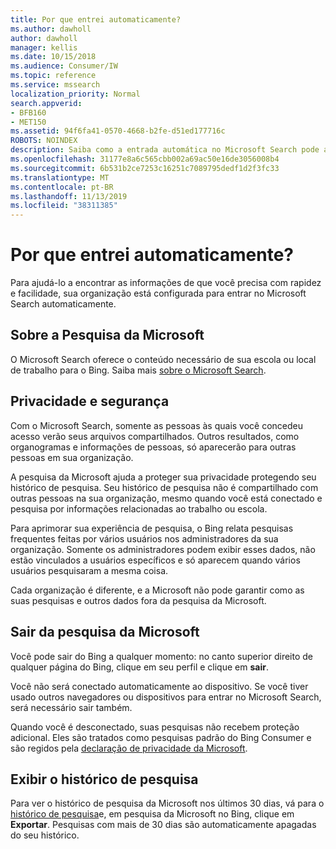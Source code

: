 ```yaml
---
title: Por que entrei automaticamente?
ms.author: dawholl
author: dawholl
manager: kellis
ms.date: 10/15/2018
ms.audience: Consumer/IW
ms.topic: reference
ms.service: mssearch
localization_priority: Normal
search.appverid:
- BFB160
- MET150
ms.assetid: 94f6fa41-0570-4668-b2fe-d51ed177716c
ROBOTS: NOINDEX
description: Saiba como a entrada automática no Microsoft Search pode ajudá-lo a encontrar resultados de trabalho de forma rápida e fácil
ms.openlocfilehash: 31177e8a6c565cbb002a69ac50e16de3056008b4
ms.sourcegitcommit: 6b531b2ce7253c16251c7089795dedf1d2f3fc33
ms.translationtype: MT
ms.contentlocale: pt-BR
ms.lasthandoff: 11/13/2019
ms.locfileid: "38311385"
---
```

# <a name="why-am-i-automatically-signed-in"></a>Por que entrei automaticamente?

Para ajudá-lo a encontrar as informações de que você precisa com rapidez e facilidade, sua organização está configurada para entrar no Microsoft Search automaticamente.
  
## <a name="about-microsoft-search"></a>Sobre a Pesquisa da Microsoft

O Microsoft Search oferece o conteúdo necessário de sua escola ou local de trabalho para o Bing. Saiba mais [sobre o Microsoft Search](about-microsoft-search.md).
  
## <a name="privacy-and-security"></a>Privacidade e segurança

Com o Microsoft Search, somente as pessoas às quais você concedeu acesso verão seus arquivos compartilhados. Outros resultados, como organogramas e informações de pessoas, só aparecerão para outras pessoas em sua organização.
  
A pesquisa da Microsoft ajuda a proteger sua privacidade protegendo seu histórico de pesquisa. Seu histórico de pesquisa não é compartilhado com outras pessoas na sua organização, mesmo quando você está conectado e pesquisa por informações relacionadas ao trabalho ou escola.
  
Para aprimorar sua experiência de pesquisa, o Bing relata pesquisas frequentes feitas por vários usuários nos administradores da sua organização. Somente os administradores podem exibir esses dados, não estão vinculados a usuários específicos e só aparecem quando vários usuários pesquisaram a mesma coisa.
  
Cada organização é diferente, e a Microsoft não pode garantir como as suas pesquisas e outros dados fora da pesquisa da Microsoft.
  
## <a name="sign-out-of-microsoft-search"></a>Sair da pesquisa da Microsoft

Você pode sair do Bing a qualquer momento: no canto superior direito de qualquer página do Bing, clique em seu perfil e clique em **sair**.
  
Você não será conectado automaticamente ao dispositivo. Se você tiver usado outros navegadores ou dispositivos para entrar no Microsoft Search, será necessário sair também. 
  
Quando você é desconectado, suas pesquisas não recebem proteção adicional. Eles são tratados como pesquisas padrão do Bing Consumer e são regidos pela [declaração de privacidade da Microsoft](https://privacy.microsoft.com/privacystatement).
  
## <a name="view-your-search-history"></a>Exibir o histórico de pesquisa

Para ver o histórico de pesquisa da Microsoft nos últimos 30 dias, vá para o [histórico de pesquisa](https://ssl.bing.com/profile/history)e, em pesquisa da Microsoft no Bing, clique em **Exportar**. Pesquisas com mais de 30 dias são automaticamente apagadas do seu histórico.

  

